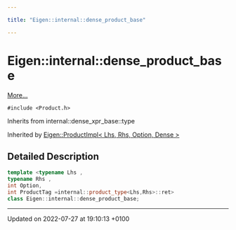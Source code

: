 ```yaml
---

title: "Eigen::internal::dense_product_base"

---
```


# Eigen::internal::dense_product_base



 [More...](#detailed-description)


`#include <Product.h>`

Inherits from internal::dense_xpr_base::type

Inherited by [Eigen::ProductImpl< Lhs, Rhs, Option, Dense >](http://example.org/classes/classeigen_1_1productimpl_3_01lhs_00_01rhs_00_01option_00_01dense_01_4/)

## Detailed Description

```cpp
template <typename Lhs ,
typename Rhs ,
int Option,
int ProductTag =internal::product_type<Lhs,Rhs>::ret>
class Eigen::internal::dense_product_base;
```

-------------------------------

Updated on 2022-07-27 at 19:10:13 +0100